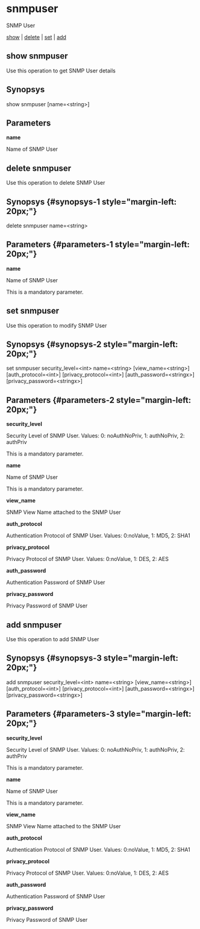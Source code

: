 # snmpuser

SNMP User

[show](#show%20snmpuser) | [delete](#delete%20snmpuser) | [set](#set%20snmpuser) | [add](#add%20snmpuser)

## show snmpuser

Use this operation to get SNMP User details

## Synopsys 

show snmpuser \[name=&lt;string&gt;\]

## Parameters 

**name**

Name of SNMP User

## delete snmpuser

Use this operation to delete SNMP User

## Synopsys {#synopsys-1 style="margin-left: 20px;"}

delete snmpuser name=&lt;string&gt;

## Parameters {#parameters-1 style="margin-left: 20px;"}

**name**

Name of SNMP User

This is a mandatory parameter.

## set snmpuser

Use this operation to modify SNMP User

## Synopsys {#synopsys-2 style="margin-left: 20px;"}

set snmpuser security\_level=&lt;int&gt; name=&lt;string&gt; \[view\_name=&lt;string&gt;\] \[auth\_protocol=&lt;int&gt;\] \[privacy\_protocol=&lt;int&gt;\] \[auth\_password=&lt;stringx&gt;\] \[privacy\_password=&lt;stringx&gt;\]

## Parameters {#parameters-2 style="margin-left: 20px;"}

**security\_level**

Security Level of SNMP User. Values: 0: noAuthNoPriv, 1: authNoPriv, 2: authPriv

This is a mandatory parameter.

**name**

Name of SNMP User

This is a mandatory parameter.

**view\_name**

SNMP View Name attached to the SNMP User

**auth\_protocol**

Authentication Protocol of SNMP User. Values: 0:noValue, 1: MD5, 2: SHA1

**privacy\_protocol**

Privacy Protocol of SNMP User. Values: 0:noValue, 1: DES, 2: AES

**auth\_password**

Authentication Password of SNMP User

**privacy\_password**

Privacy Password of SNMP User

## add snmpuser

Use this operation to add SNMP User

## Synopsys {#synopsys-3 style="margin-left: 20px;"}

add snmpuser security\_level=&lt;int&gt; name=&lt;string&gt; \[view\_name=&lt;string&gt;\] \[auth\_protocol=&lt;int&gt;\] \[privacy\_protocol=&lt;int&gt;\] \[auth\_password=&lt;stringx&gt;\] \[privacy\_password=&lt;stringx&gt;\]

## Parameters {#parameters-3 style="margin-left: 20px;"}

**security\_level**

Security Level of SNMP User. Values: 0: noAuthNoPriv, 1: authNoPriv, 2: authPriv

This is a mandatory parameter.

**name**

Name of SNMP User

This is a mandatory parameter.

**view\_name**

SNMP View Name attached to the SNMP User

**auth\_protocol**

Authentication Protocol of SNMP User. Values: 0:noValue, 1: MD5, 2: SHA1

**privacy\_protocol**

Privacy Protocol of SNMP User. Values: 0:noValue, 1: DES, 2: AES

**auth\_password**

Authentication Password of SNMP User

**privacy\_password**

Privacy Password of SNMP User
